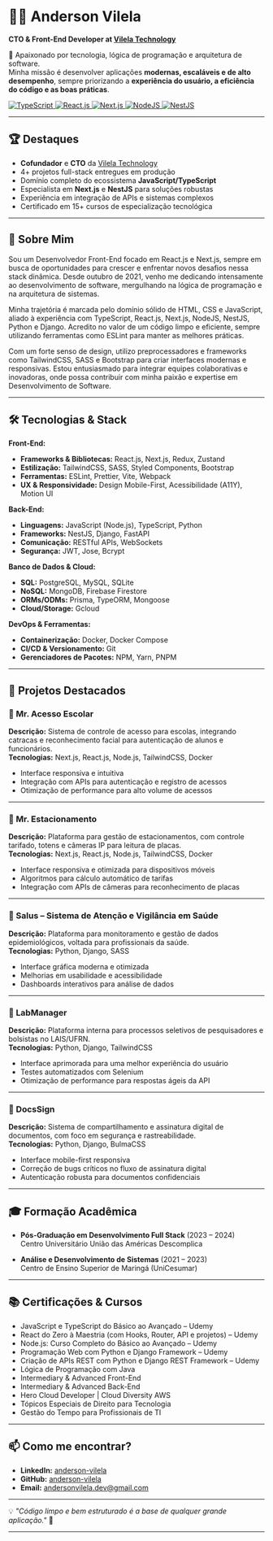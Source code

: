 # 👨‍💻 Anderson Vilela  
**CTO & Front-End Developer at [Vilela Technology](https://www.linkedin.com/company/vilela-technology/about/)**

🚀 Apaixonado por tecnologia, lógica de programação e arquitetura de software.  
Minha missão é desenvolver aplicações **modernas, escaláveis e de alto desempenho**, sempre priorizando a **experiência do usuário, a eficiência do código e as boas práticas**.

<p align="left">
  <a href="https://www.typescriptlang.org/">
    <img alt="TypeScript" src="https://img.shields.io/badge/TypeScript-007ACC?style=for-the-badge&logo=typescript&logoColor=white" />
  </a>
  
  <a href="https://reactjs.org/">
    <img alt="React.js" src="https://img.shields.io/badge/React-20232A?style=for-the-badge&logo=react&logoColor=61DAFB" />
  </a>
  <a href="https://nextjs.org/">
    <img alt="Next.js" src="https://img.shields.io/badge/Next.js-000000?style=for-the-badge&logo=next.js&logoColor=white" />
  </a>
  
  <a href="https://nodejs.org/">
    <img alt="NodeJS" src="https://img.shields.io/badge/Node.js-339933?style=for-the-badge&logo=nodedotjs&logoColor=white" />
  </a>
  <a href="https://nestjs.com/">
    <img alt="NestJS" src="https://img.shields.io/badge/NestJS-E0234E?style=for-the-badge&logo=nestjs&logoColor=white" />
  </a>
</p>

---

## 🏆 Destaques

- **Cofundador** e **CTO** da [Vilela Technology](https://www.linkedin.com/company/vilela-technology/about/)
- 4+ projetos full-stack entregues em produção
- Domínio completo do ecossistema **JavaScript/TypeScript**
- Especialista em **Next.js** e **NestJS** para soluções robustas
- Experiência em integração de APIs e sistemas complexos
- Certificado em 15+ cursos de especialização tecnológica

---

## 👤 Sobre Mim

Sou um Desenvolvedor Front-End focado em React.js e Next.js, sempre em busca de oportunidades para crescer e enfrentar novos desafios nessa stack dinâmica. Desde outubro de 2021, venho me dedicando intensamente ao desenvolvimento de software, mergulhando na lógica de programação e na arquitetura de sistemas.

Minha trajetória é marcada pelo domínio sólido de HTML, CSS e JavaScript, aliado à experiência com TypeScript, React.js, Next.js, NodeJS, NestJS, Python e Django. Acredito no valor de um código limpo e eficiente, sempre utilizando ferramentas como ESLint para manter as melhores práticas.

Com um forte senso de design, utilizo preprocessadores e frameworks como TailwindCSS, SASS e Bootstrap para criar interfaces modernas e responsivas. Estou entusiasmado para integrar equipes colaborativas e inovadoras, onde possa contribuir com minha paixão e expertise em Desenvolvimento de Software.

---

## 🛠 Tecnologias & Stack

**Front-End:**  
- **Frameworks & Bibliotecas:** React.js, Next.js, Redux, Zustand  
- **Estilização:** TailwindCSS, SASS, Styled Components, Bootstrap  
- **Ferramentas:** ESLint, Prettier, Vite, Webpack  
- **UX & Responsividade:** Design Mobile-First, Acessibilidade (A11Y), Motion UI  

**Back-End:**  
- **Linguagens:** JavaScript (Node.js), TypeScript, Python  
- **Frameworks:** NestJS, Django, FastAPI  
- **Comunicação:** RESTful APIs, WebSockets  
- **Segurança:** JWT, Jose, Bcrypt  

**Banco de Dados & Cloud:**  
- **SQL:** PostgreSQL, MySQL, SQLite  
- **NoSQL:** MongoDB, Firebase Firestore  
- **ORMs/ODMs:** Prisma, TypeORM, Mongoose  
- **Cloud/Storage:** Gcloud  

**DevOps & Ferramentas:**  
- **Containerização:** Docker, Docker Compose  
- **CI/CD & Versionamento:** Git  
- **Gerenciadores de Pacotes:** NPM, Yarn, PNPM

---

## 🚀 Projetos Destacados

### 🔹 Mr. Acesso Escolar  
**Descrição:** Sistema de controle de acesso para escolas, integrando catracas e reconhecimento facial para autenticação de alunos e funcionários.  
**Tecnologias:** Next.js, React.js, Node.js, TailwindCSS, Docker  
- Interface responsiva e intuitiva  
- Integração com APIs para autenticação e registro de acessos  
- Otimização de performance para alto volume de acessos

---

### 🔹 Mr. Estacionamento  
**Descrição:** Plataforma para gestão de estacionamentos, com controle tarifado, totens e câmeras IP para leitura de placas.  
**Tecnologias:** Next.js, React.js, Node.js, TailwindCSS, Docker  
- Interface responsiva e otimizada para dispositivos móveis  
- Algoritmos para cálculo automático de tarifas  
- Integração com APIs de câmeras para reconhecimento de placas

---

### 🔹 Salus – Sistema de Atenção e Vigilância em Saúde  
**Descrição:** Plataforma para monitoramento e gestão de dados epidemiológicos, voltada para profissionais da saúde.  
**Tecnologias:** Python, Django, SASS  
- Interface gráfica moderna e otimizada  
- Melhorias em usabilidade e acessibilidade  
- Dashboards interativos para análise de dados

---

### 🔹 LabManager  
**Descrição:** Plataforma interna para processos seletivos de pesquisadores e bolsistas no LAIS/UFRN.  
**Tecnologias:** Python, Django, TailwindCSS  
- Interface aprimorada para uma melhor experiência do usuário  
- Testes automatizados com Selenium  
- Otimização de performance para respostas ágeis da API

---

### 🔹 DocsSign  
**Descrição:** Sistema de compartilhamento e assinatura digital de documentos, com foco em segurança e rastreabilidade.  
**Tecnologias:** Python, Django, BulmaCSS  
- Interface mobile-first responsiva  
- Correção de bugs críticos no fluxo de assinatura digital  
- Autenticação robusta para documentos confidenciais

---

## 🎓 Formação Acadêmica

- **Pós-Graduação em Desenvolvimento Full Stack** (2023 – 2024)  
  Centro Universitário União das Américas Descomplica  

- **Análise e Desenvolvimento de Sistemas** (2021 – 2023)  
  Centro de Ensino Superior de Maringá (UniCesumar)

---

## 📚 Certificações & Cursos

- JavaScript e TypeScript do Básico ao Avançado – Udemy  
- React do Zero à Maestria (com Hooks, Router, API e projetos) – Udemy  
- Node.js: Curso Completo do Básico ao Avançado – Udemy  
- Programação Web com Python e Django Framework – Udemy  
- Criação de APIs REST com Python e Django REST Framework – Udemy  
- Lógica de Programação com Java  
- Intermediary & Advanced Front-End  
- Intermediary & Advanced Back-End  
- Hero Cloud Developer | Cloud Diversity AWS  
- Tópicos Especiais de Direito para Tecnologia  
- Gestão do Tempo para Profissionais de TI

---

## 📫 Como me encontrar?

- **LinkedIn:** [anderson-vilela](https://www.linkedin.com/in/anderson-vilela)  
- **GitHub:** [anderson-vilela](https://github.com/anderson-vilela)  
- **Email:** [andersonvilela.dev@gmail.com](mailto:andersonvilela.dev@gmail.com)

---

💡 _"Código limpo e bem estruturado é a base de qualquer grande aplicação."_ 🚀

---


